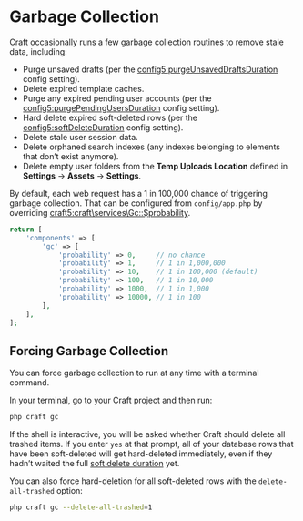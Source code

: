 # Garbage Collection

Craft occasionally runs a few garbage collection routines to remove stale data, including:

- Purge unsaved drafts (per the <config5:purgeUnsavedDraftsDuration> config setting).
- Delete expired template caches.
- Purge any expired pending user accounts (per the <config5:purgePendingUsersDuration> config setting).
- Hard delete expired soft-deleted rows (per the <config5:softDeleteDuration> config setting).
- Delete stale user session data.
- Delete orphaned search indexes (any indexes belonging to elements that don’t exist anymore).
- Delete empty user folders from the **Temp Uploads Location** defined in **Settings** → **Assets** → **Settings**.

By default, each web request has a 1 in 100,000 chance of triggering garbage collection. That can be configured from `config/app.php` by overriding <craft5:craft\services\Gc::$probability>.

```php
return [
    'components' => [
        'gc' => [
            'probability' => 0,     // no chance
            'probability' => 1,     // 1 in 1,000,000
            'probability' => 10,    // 1 in 100,000 (default)
            'probability' => 100,   // 1 in 10,000
            'probability' => 1000,  // 1 in 1,000
            'probability' => 10000, // 1 in 100
        ],
    ],
];
```

## Forcing Garbage Collection

You can force garbage collection to run at any time with a terminal command.

In your terminal, go to your Craft project and then run:

```bash
php craft gc
```

If the shell is interactive, you will be asked whether Craft should delete all trashed items. If you enter `yes` at that prompt, all of your database rows that have been soft-deleted will get hard-deleted immediately, even if they hadn’t waited the full [soft delete duration](config5:softDeleteDuration) yet.

You can also force hard-deletion for all soft-deleted rows with the `delete-all-trashed` option:

```bash
php craft gc --delete-all-trashed=1
```
